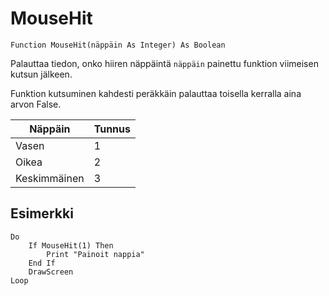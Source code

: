 <!--input-->
MouseHit
========

```eppabasic
Function MouseHit(näppäin As Integer) As Boolean
```

Palauttaa tiedon, onko hiiren näppäintä `näppäin` painettu funktion viimeisen kutsun jälkeen.

Funktion kutsuminen kahdesti peräkkäin palauttaa toisella kerralla aina arvon False.

Näppäin|Tunnus
-------|------
Vasen|1
Oikea|2
Keskimmäinen|3

Esimerkki
---------
```eppabasic
Do
    If MouseHit(1) Then
        Print "Painoit nappia"
    End If
    DrawScreen
Loop
```
